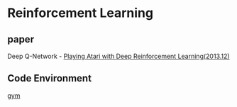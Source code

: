 # Reinforcement Learning

## paper
Deep Q-Network - [Playing Atari with Deep Reinforcement Learning(2013.12)](https://arxiv.org/abs/1312.5602)







## Code Environment
[gym](https://gym.openai.com)
